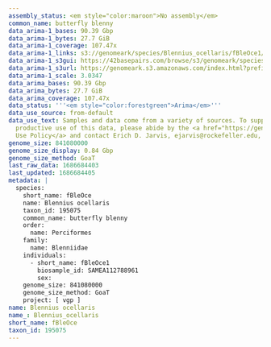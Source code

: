 ```yaml
---
assembly_status: <em style="color:maroon">No assembly</em>
common_name: butterfly blenny
data_arima-1_bases: 90.39 Gbp
data_arima-1_bytes: 27.7 GiB
data_arima-1_coverage: 107.47x
data_arima-1_links: s3://genomeark/species/Blennius_ocellaris/fBleOce1/genomic_data/arima/<br>
data_arima-1_s3gui: https://42basepairs.com/browse/s3/genomeark/species/Blennius_ocellaris/fBleOce1/genomic_data/arima/
data_arima-1_s3url: https://genomeark.s3.amazonaws.com/index.html?prefix=species/Blennius_ocellaris/fBleOce1/genomic_data/arima/
data_arima-1_scale: 3.0347
data_arima_bases: 90.39 Gbp
data_arima_bytes: 27.7 GiB
data_arima_coverage: 107.47x
data_status: '''<em style="color:forestgreen">Arima</em>'''
data_use_source: from-default
data_use_text: Samples and data come from a variety of sources. To support fair and
  productive use of this data, please abide by the <a href="https://genome10k.soe.ucsc.edu/data-use-policies/">Data
  Use Policy</a> and contact Erich D. Jarvis, ejarvis@rockefeller.edu, with any questions.
genome_size: 841080000
genome_size_display: 0.84 Gbp
genome_size_method: GoaT
last_raw_data: 1686684403
last_updated: 1686684405
metadata: |
  species:
    short_name: fBleOce
    name: Blennius ocellaris
    taxon_id: 195075
    common_name: butterfly blenny
    order:
      name: Perciformes
    family:
      name: Blenniidae
    individuals:
      - short_name: fBleOce1
        biosample_id: SAMEA112788961
        sex:
    genome_size: 841080000
    genome_size_method: GoaT
    project: [ vgp ]
name: Blennius ocellaris
name_: Blennius_ocellaris
short_name: fBleOce
taxon_id: 195075
---
```

